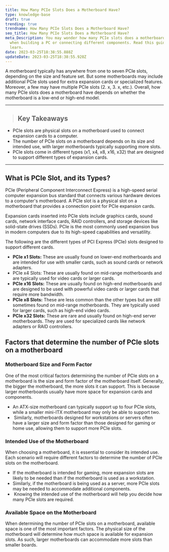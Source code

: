 ```yaml
---
title: How Many PCIe Slots Does a Motherboard Have?
type: knowledge-base
draft: true
trending: true
trendname: How Many PCIe Slots Does a Motherboard Have?
seo_title: How Many PCIe Slots Does a Motherboard Have?
meta_Description: You may wonder how many PCIe slots does a motherboard have
  when building a PC or connecting different components. Read this guide to
  learn. 
date: 2023-03-25T18:38:55.888Z
updateDate: 2023-03-25T18:38:55.928Z
---
```

A motherboard typically has anywhere from one to seven PCIe slots, depending on the size and feature set. But some motherboards may include additional PCIe slots used for extra expansion cards or specialized features. Moreover, a few may have multiple PCIe slots (2. x, 3. x, etc.). Overall, how many PCIe slots does a motherboard have depends on whether the motherboard is a low-end or high-end model.

- - -

> ## Key Takeaways

* PCIe slots are physical slots on a motherboard used to connect expansion cards to a computer.
* The number of PCIe slots on a motherboard depends on its size and intended use, with larger motherboards typically supporting more slots.
* PCIe slots come in different types (x1, x4, x8, x16, x32) that are designed to support different types of expansion cards.

- - -

## What is PCIe Slot, and its Types?

PCIe (Peripheral Component Interconnect Express) is a high-speed serial computer expansion bus standard that connects various hardware devices to a computer's motherboard. A PCIe slot is a physical slot on a motherboard that provides a connection point for PCIe expansion cards.

Expansion cards inserted into PCIe slots include graphics cards, sound cards, network interface cards, RAID controllers, and storage devices like solid-state drives (SSDs). PCIe is the most commonly used expansion bus in modern computers due to its high-speed capabilities and versatility.

The following are the different types of PCI Express (PCIe) slots designed to support different cards.

* **PCIe x1 Slots:** These are usually found on lower-end motherboards and are intended for use with smaller cards, such as sound cards or network adapters.
* PCIe x4 Slots: These are usually found on mid-range motherboards and are typically used for video cards or larger cards.
* **PCIe x16 Slots:** These are usually found on high-end motherboards and are designed to be used with powerful video cards or larger cards that require more bandwidth. 
* **PCIe x8 Slots:** These are less common than the other types but are still sometimes found on mid-range motherboards. They are typically used for larger cards, such as high-end video cards.
* **PCIe x32 Slots:** These are rare and usually found on high-end server motherboards. They are used for specialized cards like network adapters or RAID controllers.

## Factors that determine the number of PCIe slots on a motherboard

### Motherboard Size and Form Factor

One of the most critical factors determining the number of PCIe slots on a motherboard is the size and form factor of the motherboard itself. Generally, the bigger the motherboard, the more slots it can support. This is because larger motherboards usually have more space for expansion cards and components.

* An ATX-size motherboard can typically support up to four PCIe slots, while a smaller mini-ITX motherboard may only be able to support two.
*  Similarly, motherboards designed for workstations or servers often have a larger size and form factor than those designed for gaming or home use, allowing them to support more PCIe slots. 

### Intended Use of the Motherboard

When choosing a motherboard, it is essential to consider its intended use. Each scenario will require different factors to determine the number of PCIe slots on the motherboard.

* If the motherboard is intended for gaming, more expansion slots are likely to be needed than if the motherboard is used as a workstation.
* Similarly, if the motherboard is being used as a server, more PCIe slots may be needed to accommodate additional components.
*  Knowing the intended use of the motherboard will help you decide how many PCIe slots are required.

### Available Space on the Motherboard

When determining the number of PCIe slots on a motherboard, available space is one of the most important factors. The physical size of the motherboard will determine how much space is available for expansion slots. As such, larger motherboards can accommodate more slots than smaller boards.